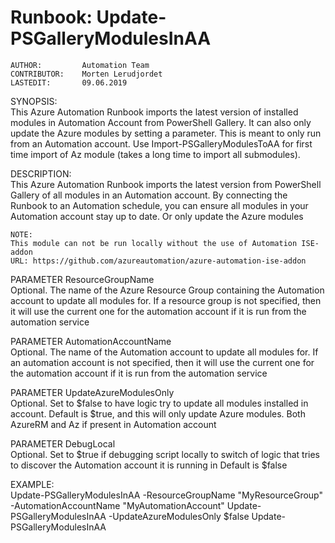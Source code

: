 # Runbook: Update-PSGalleryModulesInAA
    AUTHOR:         Automation Team
    CONTRIBUTOR:    Morten Lerudjordet
    LASTEDIT:       09.06.2019

SYNOPSIS:  
        This Azure Automation Runbook imports the latest version of installed modules in Automation Account from PowerShell Gallery.
        It can also only update the Azure modules by setting a parameter. This is meant to only run from an Automation account.
        Use Import-PSGalleryModulesToAA for first time import of Az module (takes a long time to import all submodules).

DESCRIPTION:  
    This Azure Automation Runbook imports the latest version from PowerShell Gallery of all modules in an
    Automation account. By connecting the Runbook to an Automation schedule, you can ensure all modules in
    your Automation account stay up to date. Or only update the Azure modules

    NOTE:
    This module can not be run locally without the use of Automation ISE-addon
    URL: https://github.com/azureautomation/azure-automation-ise-addon

PARAMETER ResourceGroupName  
    Optional. The name of the Azure Resource Group containing the Automation account to update all modules for.
    If a resource group is not specified, then it will use the current one for the automation account
    if it is run from the automation service

PARAMETER AutomationAccountName  
    Optional. The name of the Automation account to update all modules for.
    If an automation account is not specified, then it will use the current one for the automation account
    if it is run from the automation service

PARAMETER UpdateAzureModulesOnly  
    Optional. Set to $false to have logic try to update all modules installed in account.
    Default is $true, and this will only update Azure modules. Both AzureRM and Az if present in Automation account

PARAMETER DebugLocal  
    Optional. Set to $true if debugging script locally to switch of logic that tries to discover the Automation account it is running in
    Default is $false

EXAMPLE:  
    Update-PSGalleryModulesInAA -ResourceGroupName "MyResourceGroup" -AutomationAccountName "MyAutomationAccount"
    Update-PSGalleryModulesInAA -UpdateAzureModulesOnly $false
    Update-PSGalleryModulesInAA
